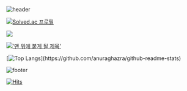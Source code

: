 
![header](https://capsule-render.vercel.app/api?type=waving&color=FCFCCC&height=200&fontSize=90&fontColor=ffffff)

[![Solved.ac
프로필](http://mazassumnida.wtf/api/v2/generate_badge?boj=jsyun0412)](https://solved.ac/jsyun0412)

<img src="https://github-profile-trophy.vercel.app/?username=jsyun0412&margin-w=15&row=2&column=4">


 [!['맨 위에 붙게 될 제목'](https://github-readme-stats.vercel.app/api?username=jsyun0412)](https://github.com/anuraghazra/github-readme-stats)

  [![Top Langs](https://github-readme-stats.vercel.app/api/top-langs/?username=jsyun0412&layout=compact&custom_title=My&nbsp;Language&nbsp;)](https://github.com/anuraghazra/github-readme-stats)

  ![footer](https://capsule-render.vercel.app/api?section=footer&type=waving&color=FCFCCC)

[![Hits](https://hits.seeyoufarm.com/api/count/incr/badge.svg?url=https%3A%2F%2Fgithub.com%2Fgjbae1212%2Fhit-counter&count_bg=%23E1D003&title_bg=%23090909&icon=tencentqq.svg&icon_color=%23E7E7E7&title=+visitant&edge_flat=false)](https://hits.seeyoufarm.com)                   
  

